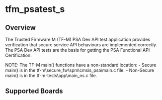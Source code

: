 # tfm_psatest_s

## Overview
The Trusted Firmware M (TF-M) PSA Dev API test application provides verification that secure service API behaviours are implemented correctly.
The PSA Dev API tests are the basis for getting the PSA Functional API Certification.

NOTE: The TF-M main() functions have a non-standard location:
       - Secure main() is in the tf-m\secure_fw\spm\cmsis_psa\main.c file.
       - Non-Secure main() is in the tf-m-tests\app\main_ns.c file.

## Supported Boards
